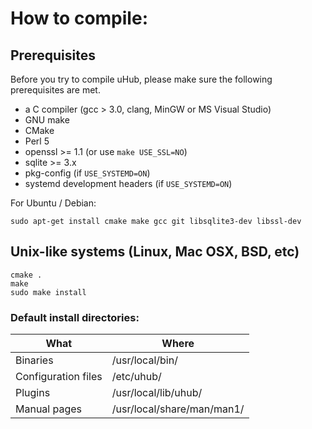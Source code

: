 # How to compile:

## Prerequisites

Before you try to compile uHub, please make sure the following prerequisites are met.
 * a C compiler (gcc > 3.0, clang, MinGW or MS Visual Studio)
 * GNU make
 * CMake
 * Perl 5
 * openssl >= 1.1 (or use `make USE_SSL=NO`)
 * sqlite >= 3.x
 * pkg-config (if `USE_SYSTEMD=ON`)
 * systemd development headers (if `USE_SYSTEMD=ON`)

For Ubuntu / Debian:
```shell
sudo apt-get install cmake make gcc git libsqlite3-dev libssl-dev
```

## Unix-like systems (Linux, Mac OSX, BSD, etc)
```shell
cmake .
make
sudo make install
```

### Default install directories:

| What                | Where                      |
| ---                 | ---                        |
| Binaries            | /usr/local/bin/            |
| Configuration files | /etc/uhub/                 |
| Plugins             | /usr/local/lib/uhub/       |
| Manual pages        | /usr/local/share/man/man1/ |
